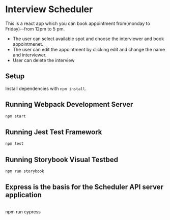 # Interview Scheduler
This is a react app which you can book appointment from(monday to Friday)--from 12pm to 5 pm.
* The user can select available spot and choose the interviewer and book appointmenet.
* The user can edit the appointment by clicking edit and change the name and interviewer.
* User can delete the interview


## Setup

Install dependencies with `npm install`.

## Running Webpack Development Server

```sh
npm start
```

## Running Jest Test Framework

```sh
npm test
```

## Running Storybook Visual Testbed

```sh
npm run storybook
```


## Express is the basis for the Scheduler API server application


``` Running Cyperss 
```
npm run cypress
```
